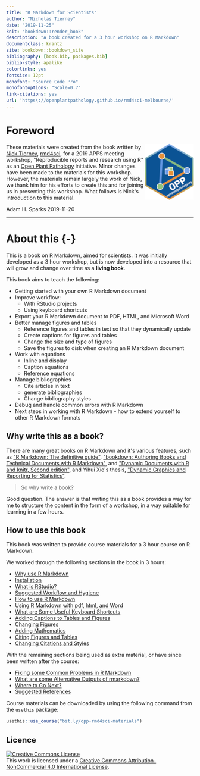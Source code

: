 ```yaml
--- 
title: "R Markdown for Scientists"
author: "Nicholas Tierney"
date: "2019-11-25"
knit: "bookdown::render_book"
description: "A book created for a 3 hour workshop on R Markdown"
documentclass: krantz
site: bookdown::bookdown_site
bibliography: [book.bib, packages.bib]
biblio-style: apalike
colorlinks: yes
fontsize: 12pt
monofont: "Source Code Pro"
monofontoptions: "Scale=0.7"
link-citations: yes
url: 'https\://openplantpathology.github.io/rmd4sci-melbourne/'
---
```


# Foreword

<img style="float:right" src="figs/OPP logo hex.png"> These materials were created from the book written by [Nick Tierney](https://www.njtierney.com/), [rmd4sci](https://github.com/njtierney/rmd4sci), for a 2019 APPS meeting workshop, "Reproducible reports and research using R" as an [Open Plant Pathology](https://openplantpathology.org/) initiative.
Minor changes have been made to the materials for this workshop.
However, the materials remain largely the work of Nick, we thank him for his efforts to create this and for joining us in presenting this workshop.
What follows is Nick's introduction to this material.

Adam H. Sparks 2019-11-20

-------

# About this {-}

This is a book on R Markdown, aimed for scientists.
It was initially developed as a 3 hour workshop, but is now developed into a resource that will grow and change over time as a **living book**.

This book aims to teach the following:

- Getting started with your own R Markdown document
- Improve workflow:
  - With RStudio projects
  - Using keyboard shortcuts
- Export your R Markdown document to PDF, HTML, and Microsoft Word
- Better manage figures and tables
    - Reference figures and tables in text so that they dynamically update
    - Create captions for figures and tables
    - Change the size and type of figures
    - Save the figures to disk when creating an R Markdown document
- Work with equations
    - Inline and display
    - Caption equations
    - Reference equations
- Manage bibliographies
  - Cite articles in text
  - generate bibliographies
  - Change bibliography styles
- Debug and handle common errors with R Markdown
- Next steps in working with R Markdown - how to extend yourself to other R Markdown formats
    
## Why write this as a book?

There are many great books on R Markdown and it's various features, such as ["R Markdown: The definitive guide"](https://bookdown.org/yihui/rmarkdown/), ["bookdown: Authoring Books and Technical Documents with R Markdown"](https://bookdown.org/yihui/bookdown/), and ["Dynamic Documents with R and knitr, Second edition"](https://www.crcpress.com/Dynamic-Documents-with-R-and-knitr/Xie/p/book/9781498716963), and Yihui Xie's thesis, ["Dynamic Graphics and Reporting for Statistics"](https://lib.dr.iastate.edu/etd/13518/).

> So why write a book?

Good question. The answer is that writing this as a book provides a way for me to structure the content in the form of a workshop, in a way suitable for learning in a few hours. 

## How to use this book

This book was written to provide course materials for a 3 hour course on R Markdown.

We worked through the following sections in the book in 3 hours:

- [Why use R Markdown](why-rmd)
- [Installation](installation)
- [What is RStudio?](rstudio)
- [Suggested Workflow and Hygiene](workflow)
- [How to use R Markdown](using-rmd)
- [Using R Markdown with pdf, html, and Word](pdf-html-word)
- [What are Some Useful Keyboard Shortcuts](keyboard-shortcuts)
- [Adding Captions to Tables and Figures](figures-tables-captions)
- [Changing Figures](changing-figures)
- [Adding Mathematics](math)
- [Citing Figures and Tables](cite-fig-tab-sec)
- [Changing Citations and Styles](citations-and-styles)

With the remaining sections being used as extra material, or have since been written after the course:

- [Fixing some Common Problems in R Markdown](common-problems)
- [What are some Alternative Outputs of rmarkdown?](alternative-outputs-and-exts)
- [Where to Go Next?](next-steps)
- [Suggested References](references)

Course materials can be downloaded by using the following command from the `usethis` package:


```r
usethis::use_course("bit.ly/opp-rmd4sci-materials")
```


## Licence

<a rel="license" href="http://creativecommons.org/licenses/by-nc/4.0/"><img alt="Creative Commons License" style="border-width:0" src="https://i.creativecommons.org/l/by-nc/4.0/88x31.png" /></a><br />This work is licensed under a <a rel="license" href="http://creativecommons.org/licenses/by-nc/4.0/">Creative Commons Attribution-NonCommercial 4.0 International License</a>.
